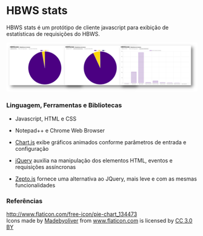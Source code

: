 # HBWS stats

HBWS stats é um protótipo de cliente javascript para exibição de estatísticas de requisições do HBWS.

![Visão Geral do HBWS stats](doc/visao_geral.png)

### Linguagem, Ferramentas e Bibliotecas

- Javascript, HTML e CSS  

- Notepad++ e Chrome Web Browser  

- [Chart.js](http://www.chartjs.org/) exibe gráficos animados conforme parâmetros de entrada e configuração  
- [jQuery](https://jquery.com/) auxilia na manipulação dos elementos HTML, eventos e requisições assíncronas  
- [Zepto.js](http://zeptojs.com/) fornece uma alternativa ao JQuery, mais leve e com as mesmas funcionalidades  

### Referências

http://www.flaticon.com/free-icon/pie-chart_134473  
Icons made by <a href="http://www.flaticon.com/authors/madebyoliver" title="Madebyoliver">Madebyoliver</a> from <a href="http://www.flaticon.com" title="Flaticon">www.flaticon.com</a> is licensed by <a href="http://creativecommons.org/licenses/by/3.0/" title="Creative Commons BY 3.0" target="_blank">CC 3.0 BY</a>
